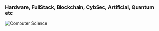 <h3><b>Hardware, FullStack, Blockchain, CybSec, Artificial, Quantum etc</b></h3>


![Computer Science](https://github.com/user-attachments/assets/f07e891d-b620-4e2d-8fc9-1a0690582590)
